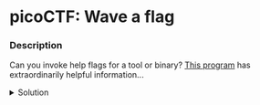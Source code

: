 # picoCTF: Wave a flag
### Description
Can you invoke help flags for a tool or binary? [This program](https://mercury.picoctf.net/static/cfea736820f329083dab9558c3932ada/warm) has extraordinarily helpful information...

<details closed>
<summary>Solution</summary>
  
  
### Flag
```
picoCTF{b1scu1ts_4nd_gr4vy_********}
```
### Detailed Solution
```
./warm
Hello user! Pass me a -h to learn what I can do!
./warm -h
```
</details>